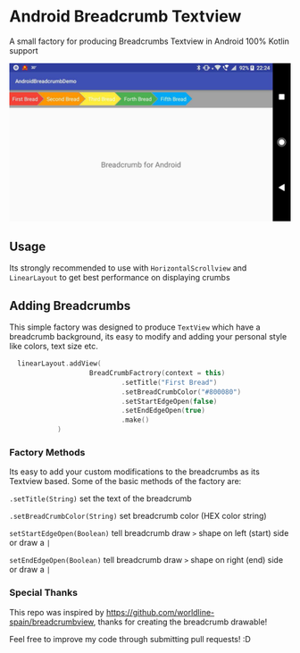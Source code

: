 # Android Breadcrumb Textview
A small factory for producing Breadcrumbs Textview in Android
100% Kotlin support

![Screenshot](art/screenshot.jpg)

## Usage
Its strongly recommended to use with `HorizontalScrollview` and `LinearLayout` to get best performance on displaying crumbs

## Adding Breadcrumbs
This simple factory was designed to produce `TextView` which have a breadcrumb background,
its easy to modify and adding your personal style like colors, text size etc.

```kotlin
  linearLayout.addView(
                    BreadCrumbFactrory(context = this)
                            .setTitle("First Bread")
                            .setBreadCrumbColor("#800080")
                            .setStartEdgeOpen(false)
                            .setEndEdgeOpen(true)
                            .make()
            )
 ```
 
 ### Factory Methods
 Its easy to add your custom modifications to the breadcrumbs as its Textview based.
 Some of the basic methods of the factory are:
 
 `.setTitle(String)`
 set the text of the breadcrumb
 
 `.setBreadCrumbColor(String)`
 set breadcrumb color (HEX color string)
 
 `setStartEdgeOpen(Boolean)`
 tell breadcrumb draw `>` shape on left (start) side or draw a `|`
 
 `setEndEdgeOpen(Boolean)`
 tell breadcrumb draw `>` shape on right (end) side or draw a `|`
 
 ### Special Thanks
 This repo was inspired by https://github.com/worldline-spain/breadcrumbview, 
 thanks for creating the breadcrumb drawable!
 
 Feel free to improve my code through submitting pull requests! :D
